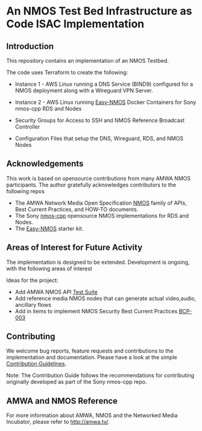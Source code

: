 # An NMOS Test Bed Infrastructure as Code ISAC Implementation

## Introduction

This repository contains an implementation of an NMOS Testbed. 

The code uses Terraform to create the following:   

- Instance 1 - AWS Linux running a 
DNS Service (BIND9) configured for a NMOS deployment along with a
Wireguard VPN Server.

- Instance 2 - AWS Linux running 
[Easy-NMOS](https://github.com/rhastie/easy-nmos) Docker Containers for Sony nmos-cpp RDS and Nodes
  
- Security Groups for Access to
SSH and 
NMOS Reference Broadcast Controller

- Configuration Files that setup the DNS, Wireguard, RDS, and NMOS Nodes


## Acknowledgements

This work is based on opensource contributions from many AMWA NMOS participants. The author gratefully acknowledges contributors to the following repos
 
- The AMWA Network Media Open Specification [NMOS](https://www.amwa.tv/nmos-overview) family of APIs, Best Current Practices, and HOW-TO documents.  
- The Sony [nmos-cpp](https://github.com/sony/nmos-cpp) opensource NMOS implementations for RDS and Nodes. 
- The [Easy-NMOS](https://github.com/rhastie/easy-nmos) starter kit.
  

## Areas of Interest for Future Activity

The implementation is designed to be extended. Development is ongoing, with the following areas of interest 

Ideas for the project:

- Add AMWA NMOS API [Test Suite](https://github.com/AMWA-TV/nmos-testing)
- Add reference media NMOS nodes that can generate actual video,audio, ancillary flows
- Add in items to implement NMOS Security Best Current Practices [BCP-003](https://specs.amwa.tv/bcp-003/)
  
## Contributing

We welcome bug reports, feature requests and contributions to the implementation and documentation.
Please have a look at the simple [Contribution Guidelines](CONTRIBUTING.md). 

Note: The Contribution Guide follows the recommendations for contributing originally developed as part of the Sony nmos-cpp repo.

## AMWA and NMOS Reference

For more information about AMWA, NMOS and the Networked Media Incubator, please refer to <http://amwa.tv/>.

